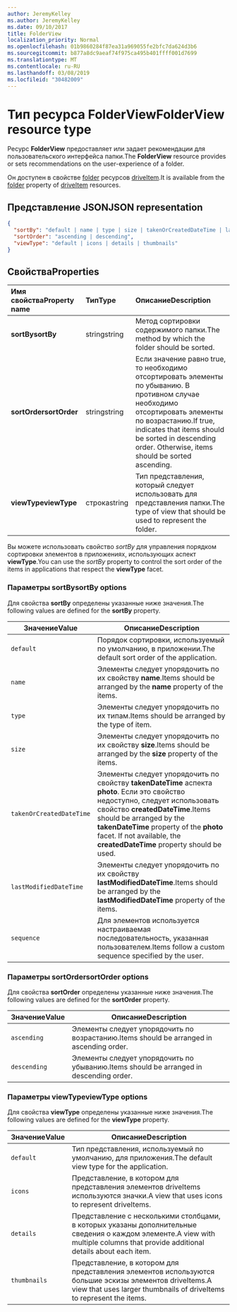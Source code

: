 ```yaml
---
author: JeremyKelley
ms.author: JeremyKelley
ms.date: 09/10/2017
title: FolderView
localization_priority: Normal
ms.openlocfilehash: 01b9860284f87ea31a969055fe2bfc7da624d3b6
ms.sourcegitcommit: b877a8dc9aeaf74f975ca495b401ffff001d7699
ms.translationtype: MT
ms.contentlocale: ru-RU
ms.lasthandoff: 03/08/2019
ms.locfileid: "30482009"
---
```

# <a name="folderview-resource-type"></a><span data-ttu-id="bf074-102">Тип ресурса FolderView</span><span class="sxs-lookup"><span data-stu-id="bf074-102">FolderView resource type</span></span>

<span data-ttu-id="bf074-103">Ресурс **FolderView** предоставляет или задает рекомендации для пользовательского интерфейса папки.</span><span class="sxs-lookup"><span data-stu-id="bf074-103">The **FolderView** resource provides or sets recommendations on the user-experience of a folder.</span></span>

<span data-ttu-id="bf074-104">Он доступен в свойстве [folder][folder-facet] ресурсов [driveItem][item-resource].</span><span class="sxs-lookup"><span data-stu-id="bf074-104">It is available from the [folder][folder-facet] property of [driveItem][item-resource] resources.</span></span>

## <a name="json-representation"></a><span data-ttu-id="bf074-105">Представление JSON</span><span class="sxs-lookup"><span data-stu-id="bf074-105">JSON representation</span></span>

<!-- { "blockType": "resource", "@odata.type": "microsoft.graph.folderView" } -->

```json
{
  "sortBy": "default | name | type | size | takenOrCreatedDateTime | lastModifiedDateTime | sequence",
  "sortOrder": "ascending | descending",
  "viewType": "default | icons | details | thumbnails"
}
```

## <a name="properties"></a><span data-ttu-id="bf074-106">Свойства</span><span class="sxs-lookup"><span data-stu-id="bf074-106">Properties</span></span>

| <span data-ttu-id="bf074-107">Имя свойства</span><span class="sxs-lookup"><span data-stu-id="bf074-107">Property name</span></span>         | <span data-ttu-id="bf074-108">Тип</span><span class="sxs-lookup"><span data-stu-id="bf074-108">Type</span></span>   | <span data-ttu-id="bf074-109">Описание</span><span class="sxs-lookup"><span data-stu-id="bf074-109">Description</span></span>
|:----------------------|:-------|:--------------------------------------------
| <span data-ttu-id="bf074-110">**sortBy**</span><span class="sxs-lookup"><span data-stu-id="bf074-110">**sortBy**</span></span>            | <span data-ttu-id="bf074-111">string</span><span class="sxs-lookup"><span data-stu-id="bf074-111">string</span></span> | <span data-ttu-id="bf074-112">Метод сортировки содержимого папки.</span><span class="sxs-lookup"><span data-stu-id="bf074-112">The method by which the folder should be sorted.</span></span>
| <span data-ttu-id="bf074-113">**sortOrder**</span><span class="sxs-lookup"><span data-stu-id="bf074-113">**sortOrder**</span></span>         | <span data-ttu-id="bf074-114">string</span><span class="sxs-lookup"><span data-stu-id="bf074-114">string</span></span> | <span data-ttu-id="bf074-p101">Если значение равно true, то необходимо отсортировать элементы по убыванию. В противном случае необходимо отсортировать элементы по возрастанию.</span><span class="sxs-lookup"><span data-stu-id="bf074-p101">If true, indicates that items should be sorted in descending order. Otherwise, items should be sorted ascending.</span></span>
| <span data-ttu-id="bf074-117">**viewType**</span><span class="sxs-lookup"><span data-stu-id="bf074-117">**viewType**</span></span>          | <span data-ttu-id="bf074-118">строка</span><span class="sxs-lookup"><span data-stu-id="bf074-118">string</span></span> | <span data-ttu-id="bf074-119">Тип представления, который следует использовать для представления папки.</span><span class="sxs-lookup"><span data-stu-id="bf074-119">The type of view that should be used to represent the folder.</span></span>

<span data-ttu-id="bf074-120">Вы можете использовать свойство _sortBy_ для управления порядком сортировки элементов в приложениях, использующих аспект **viewType**.</span><span class="sxs-lookup"><span data-stu-id="bf074-120">You can use the _sortBy_ property to control the sort order of the items in applications that respect the **viewType** facet.</span></span>

### <a name="sortby-options"></a><span data-ttu-id="bf074-121">Параметры sortBy</span><span class="sxs-lookup"><span data-stu-id="bf074-121">sortBy options</span></span>

<span data-ttu-id="bf074-122">Для свойства **sortBy** определены указанные ниже значения.</span><span class="sxs-lookup"><span data-stu-id="bf074-122">The following values are defined for the **sortBy** property.</span></span>

| <span data-ttu-id="bf074-123">Значение</span><span class="sxs-lookup"><span data-stu-id="bf074-123">Value</span></span>                    | <span data-ttu-id="bf074-124">Описание</span><span class="sxs-lookup"><span data-stu-id="bf074-124">Description</span></span>
| ------------------------ | --------------------------------------------------
| `default`                | <span data-ttu-id="bf074-125">Порядок сортировки, используемый по умолчанию, в приложении.</span><span class="sxs-lookup"><span data-stu-id="bf074-125">The default sort order of the application.</span></span>
| `name`                   | <span data-ttu-id="bf074-126">Элементы следует упорядочить по их свойству **name**.</span><span class="sxs-lookup"><span data-stu-id="bf074-126">Items should be arranged by the **name** property of the items.</span></span>
| `type`                   | <span data-ttu-id="bf074-127">Элементы следует упорядочить по их типам.</span><span class="sxs-lookup"><span data-stu-id="bf074-127">Items should be arranged by the type of item.</span></span>
| `size`                   | <span data-ttu-id="bf074-128">Элементы следует упорядочить по их свойству **size**.</span><span class="sxs-lookup"><span data-stu-id="bf074-128">Items should be arranged by the **size** property of the items.</span></span>
| `takenOrCreatedDateTime` | <span data-ttu-id="bf074-p102">Элементы следует упорядочить по свойству **takenDateTime** аспекта **photo**. Если это свойство недоступно, следует использовать свойство **createdDateTime**.</span><span class="sxs-lookup"><span data-stu-id="bf074-p102">Items should be arranged by the **takenDateTime** property of the **photo** facet. If not available, the **createdDateTime** property should be used.</span></span>
| `lastModifiedDateTime`   | <span data-ttu-id="bf074-131">Элементы следует упорядочить по их свойству **lastModifiedDateTime**.</span><span class="sxs-lookup"><span data-stu-id="bf074-131">Items should be arranged by the **lastModifiedDateTime** property of the items.</span></span>
| `sequence`               | <span data-ttu-id="bf074-132">Для элементов используется настраиваемая последовательность, указанная пользователем.</span><span class="sxs-lookup"><span data-stu-id="bf074-132">Items follow a custom sequence specified by the user.</span></span>


### <a name="sortorder-options"></a><span data-ttu-id="bf074-133">Параметры sortOrder</span><span class="sxs-lookup"><span data-stu-id="bf074-133">sortOrder options</span></span>

<span data-ttu-id="bf074-134">Для свойства **sortOrder** определены указанные ниже значения.</span><span class="sxs-lookup"><span data-stu-id="bf074-134">The following values are defined for the **sortOrder** property.</span></span>

| <span data-ttu-id="bf074-135">Значение</span><span class="sxs-lookup"><span data-stu-id="bf074-135">Value</span></span>        | <span data-ttu-id="bf074-136">Описание</span><span class="sxs-lookup"><span data-stu-id="bf074-136">Description</span></span>
| ------------ | --------------------------------------------------------------
| `ascending`  | <span data-ttu-id="bf074-137">Элементы следует упорядочить по возрастанию.</span><span class="sxs-lookup"><span data-stu-id="bf074-137">Items should be arranged in ascending order.</span></span>
| `descending` | <span data-ttu-id="bf074-138">Элементы следует упорядочить по убыванию.</span><span class="sxs-lookup"><span data-stu-id="bf074-138">Items should be arranged in descending order.</span></span>


### <a name="viewtype-options"></a><span data-ttu-id="bf074-139">Параметры viewType</span><span class="sxs-lookup"><span data-stu-id="bf074-139">viewType options</span></span>

<span data-ttu-id="bf074-140">Для свойства **viewType** определены указанные ниже значения.</span><span class="sxs-lookup"><span data-stu-id="bf074-140">The following values are defined for the **viewType** property.</span></span>

| <span data-ttu-id="bf074-141">Значение</span><span class="sxs-lookup"><span data-stu-id="bf074-141">Value</span></span>        | <span data-ttu-id="bf074-142">Описание</span><span class="sxs-lookup"><span data-stu-id="bf074-142">Description</span></span>
| ------------ | --------------------------------------------------------------
| `default`    | <span data-ttu-id="bf074-143">Тип представления, используемый по умолчанию, для приложения.</span><span class="sxs-lookup"><span data-stu-id="bf074-143">The default view type for the application.</span></span>
| `icons`      | <span data-ttu-id="bf074-144">Представление, в котором для представления элементов driveItems используются значки.</span><span class="sxs-lookup"><span data-stu-id="bf074-144">A view that uses icons to represent driveItems.</span></span>
| `details`    | <span data-ttu-id="bf074-145">Представление с несколькими столбцами, в которых указаны дополнительные сведения о каждом элементе.</span><span class="sxs-lookup"><span data-stu-id="bf074-145">A view with multiple columns that provide additional details about each item.</span></span>
| `thumbnails` | <span data-ttu-id="bf074-146">Представление, в котором для представления элементов используются большие эскизы элементов driveItems.</span><span class="sxs-lookup"><span data-stu-id="bf074-146">A view that uses larger thumbnails of driveItems to represent the items.</span></span>


[item-resource]: driveitem.md
[folder-facet]: folder.md

<!-- {
  "type": "#page.annotation",
  "description": "The FolderView facet provides or sets recommendations on the user-experience of a folder.",
  "keywords": "view, folderview, sortby, sortorder, viewtype, coversourceid, folder",
  "section": "documentation",
  "suppressions": [
    "Warning: /api-reference/v1.0/resources/folderview.md:
      Found potential enums in resource example that weren't defined in a table:(default,icons,details,thumbnails) are in resource, but () are in table",
    "Warning: /api-reference/v1.0/resources/folderview.md:
      Found potential enums in resource example that weren't defined in a table:(default,name,type,size,takenOrCreatedDateTime,lastModifiedDateTime,sequence) are in resource, but () are in table",
    "Warning: /api-reference/v1.0/resources/folderview.md:
      Found potential enums in resource example that weren't defined in a table:(ascending,descending) are in resource, but () are in table"
  ],
  "tocPath": "Facets/FolderView"
} -->
